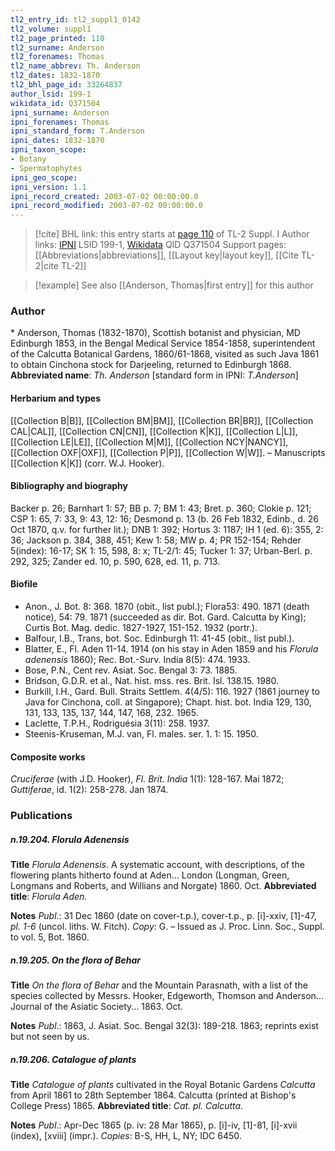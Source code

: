 ```yaml
---
tl2_entry_id: tl2_suppl1_0142
tl2_volume: suppl1
tl2_page_printed: 110
tl2_surname: Anderson
tl2_forenames: Thomas
tl2_name_abbrev: Th. Anderson
tl2_dates: 1832-1870
tl2_bhl_page_id: 33264837
author_lsid: 199-1
wikidata_id: Q371504
ipni_surname: Anderson
ipni_forenames: Thomas
ipni_standard_form: T.Anderson
ipni_dates: 1832-1870
ipni_taxon_scope: 
- Botany
- Spermatophytes
ipni_geo_scope: 
ipni_version: 1.1
ipni_record_created: 2003-07-02 00:00:00.0
ipni_record_modified: 2003-07-02 00:00:00.0
---
```


> [!cite] BHL link: this entry starts at [page 110](https://www.biodiversitylibrary.org/page/33264837) of TL-2 Suppl. I
> Author links: [IPNI](https://www.ipni.org/a/199-1) LSID 199-1, [Wikidata](https://www.wikidata.org/wiki/Q371504) QID Q371504
> Support pages: [[Abbreviations|abbreviations]], [[Layout key|layout key]], [[Cite TL-2|cite TL-2]]

> [!example] See also [[Anderson, Thomas|first entry]] for this author

### Author

\* Anderson, Thomas (1832-1870), Scottish botanist and physician, MD Edinburgh 1853, in the Bengal Medical Service 1854-1858, superintendent of the Calcutta Botanical Gardens, 1860/61-1868, visited as such Java 1861 to obtain Cinchona stock for Darjeeling, returned to Edinburgh 1868. 
**Abbreviated name**: *Th. Anderson* \[standard form in IPNI: *T.Anderson*\]

#### Herbarium and types

[[Collection B|B]], [[Collection BM|BM]], [[Collection BR|BR]], [[Collection CAL|CAL]], [[Collection CN|CN]], [[Collection K|K]], [[Collection L|L]], [[Collection LE|LE]], [[Collection M|M]], [[Collection NCY|NANCY]], [[Collection OXF|OXF]], [[Collection P|P]], [[Collection W|W]]. – Manuscripts [[Collection K|K]] (corr. W.J. Hooker).

#### Bibliography and biography

Backer p. 26; Barnhart 1: 57; BB p. 7; BM 1: 43; Bret. p. 360; Clokie p. 121; CSP 1: 65, 7: 33, 9: 43, 12: 16; Desmond p. 13 (b. 26 Feb 1832, Edinb., d. 26 Oct 1870, q.v. for further lit.); DNB 1: 392; Hortus 3: 1187; IH 1 (ed. 6): 355, 2: 36; Jackson p. 384, 388, 451; Kew 1: 58; MW p. 4; PR 152-154; Rehder 5(index): 16-17; SK 1: 15, 598, 8: x; TL-2/1: 45; Tucker 1: 37; Urban-Berl. p. 292, 325; Zander ed. 10, p. 590, 628, ed. 11, p. 713.

#### Biofile

- Anon., J. Bot. 8: 368. 1870 (obit., list publ.); Flora53: 490. 1871 (death notice), 54: 79. 1871 (succeeded as dir. Bot. Gard. Calcutta by King); Curtis Bot. Mag. dedic. 1827-1927, 151-152. 1932 (portr.).
- Balfour, I.B., Trans, bot. Soc. Edinburgh 11: 41-45 (obit., list publ.).
- Blatter, E., Fl. Aden 11-14. 1914 (on his stay in Aden 1859 and his *Florula adenensis* 1860); Rec. Bot.-Surv. India 8(5): 474. 1933.
- Bose, P.N., Cent rev. Asiat. Soc. Bengal 3: 73. 1885.
- Bridson, G.D.R. et al., Nat. hist. mss. res. Brit. Isl. 138.15. 1980.
- Burkill, I.H., Gard. Bull. Straits Settlem. 4(4/5): 116. 1927 (1861 journey to Java for Cinchona, coll. at Singapore); Chapt. hist. bot. India 129, 130, 131, 133, 135, 137, 144, 147, 168, 232. 1965.
- Laclette, T.P.H., Rodriguésia 3(11): 258. 1937.
- Steenis-Kruseman, M.J. van, Fl. males. ser. 1. 1: 15. 1950.

#### Composite works

*Cruciferae* (with J.D. Hooker), *Fl. Brit. India* 1(1): 128-167. Mai 1872; *Guttiferae*, id. 1(2): 258-278. Jan 1874.

### Publications

##### n.19.204. Florula Adenensis

**Title**
*Florula Adenensis*. A systematic account, with descriptions, of the flowering plants hitherto found at Aden... London (Longman, Green, Longmans and Roberts, and Willians and Norgate) 1860. Oct.
**Abbreviated title**: *Florula Aden.*

**Notes**
*Publ*.: 31 Dec 1860 (date on cover-t.p.), cover-t.p., p. \[i\]-xxiv, \[1\]-47, *pl. 1-6* (uncol. liths. W. Fitch). *Copy*: G. – Issued as J. Proc. Linn. Soc., Suppl. to vol. 5, Bot. 1860.

##### n.19.205. On the flora of Behar

**Title**
*On the flora of Behar* and the Mountain Parasnath, with a list of the species collected by Messrs. Hooker, Edgeworth, Thomson and Anderson... Journal of the Asiatic Society... 1863. Oct.

**Notes**
*Publ*.: 1863, J. Asiat. Soc. Bengal 32(3): 189-218. 1863; reprints exist but not seen by us.

##### n.19.206. Catalogue of plants

**Title**
*Catalogue of plants* cultivated in the Royal Botanic Gardens *Calcutta* from April 1861 to 28th September 1864. Calcutta (printed at Bishop's College Press) 1865.
**Abbreviated title**: *Cat. pl. Calcutta*.

**Notes**
*Publ*.: Apr-Dec 1865 (p. iv: 28 Mar 1865), p. \[i\]-iv, \[1\]-81, \[i\]-xvii (index), \[xviii\] (impr.).
*Copies*: B-S, HH, L, NY; IDC 6450.

